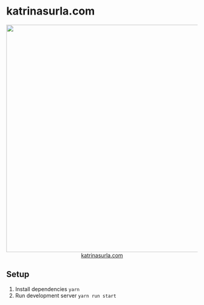 # katrinasurla.com

<p align='center'>
<a href='http://www.katrinasurla.com'><img src='https://user-images.githubusercontent.com/8143661/69001562-dc1ee280-091b-11ea-8f8f-435b7a7e0b0a.jpg' width=600></a>
<br><a href='http://www.katrinasurla.com'>katrinasurla.com</a></p>

## Setup
1. Install dependencies `yarn`
2. Run development server `yarn run start`
